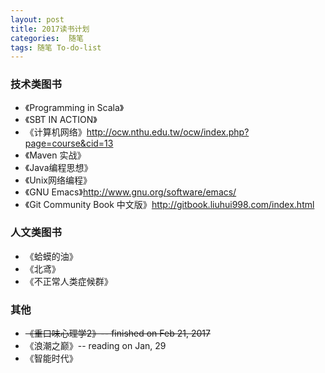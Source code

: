 ```yaml
---
layout: post
title: 2017读书计划
categories:  随笔
tags: 随笔 To-do-list
---
```


### 技术类图书

- 《Programming in Scala》
- 《SBT IN ACTION》
- 《计算机网络》http://ocw.nthu.edu.tw/ocw/index.php?page=course&cid=13
- 《Maven 实战》
- 《Java编程思想》
- 《Unix网络编程》
- 《GNU Emacs》http://www.gnu.org/software/emacs/
- 《Git Community Book 中文版》http://gitbook.liuhui998.com/index.html

### 人文类图书

- 《蛤蟆的油》
- 《北鸢》
- 《不正常人类症候群》

### 其他

- ~~《重口味心理学2》-- finished on Feb 21, 2017~~
- 《浪潮之巅》-- reading on Jan, 29
- 《智能时代》

